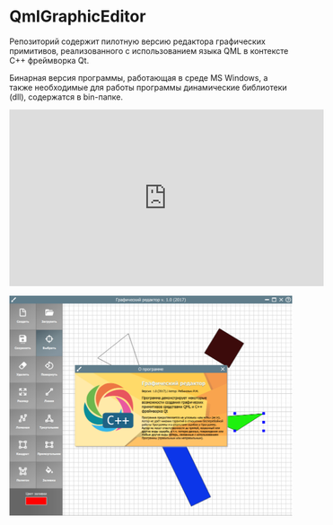 # QmlGraphicEditor

Репозиторий содержит пилотную версию редактора графических примитивов, реализованного с использованием языка QML в контексте C++ фреймворка Qt.

Бинарная версия программы, работающая в среде MS Windows, а также необходимые для работы программы динамические библиотеки (dll), содержатся в bin-папке.

<iframe width="560" height="315" src="https://www.youtube.com/embed/FJDim-tH8OU" frameborder="0" allow="autoplay; encrypted-media" allowfullscreen></iframe>

[![Демонстрация работы приложения](https://github.com/RomanHuBoss/QmlGraphicEditor/blob/master/video-demo/demo-screenshot.png?raw=true)](https://youtu.be/FJDim-tH8OU)
